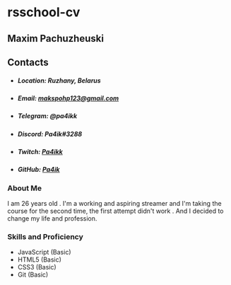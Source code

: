 # rsschool-cv 
## Maxim Pachuzheuski
## Contacts
* ##### Location: Ruzhany, Belarus
* ##### Email: makspohp123@gmail.com
* ##### Telegram: @pa4ikk
* ##### Discord: Pa4ik#3288
* ##### Twitch: [Pa4ikk](https://www.twitch.tv/pa4ikk)
* ##### GitHub: [Pa4ik](https://github.com/Pa4ik "https://github.com/Pa4ik")
### About Me 
 I am 26 years old . I'm a working and aspiring streamer and I'm taking the course for the second time, the first attempt didn't work . And I decided to change my life and profession.
### Skills and Proficiency
* JavaScript (Basic)
* HTML5 (Basic)
* CSS3 (Basic)
* Git (Basic)
